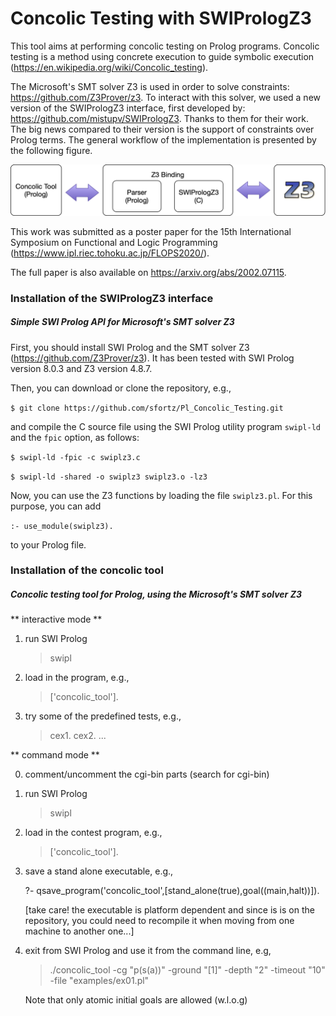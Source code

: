 # Concolic Testing with SWIPrologZ3

This tool aims at performing concolic testing on Prolog programs. Concolic testing is a method using concrete execution to guide symbolic execution (https://en.wikipedia.org/wiki/Concolic_testing).

The Microsoft's SMT solver Z3 is used in order to solve constraints: https://github.com/Z3Prover/z3. To interact with this solver, we used a new version of the SWIPrologZ3 interface, first developed by: https://github.com/mistupv/SWIPrologZ3. Thanks to them for their work. The big news compared to their version is the support of constraints over Prolog terms. The general workflow of the implementation is presented by the following figure.

![Implementation workflow](tool_arch.png)

This work was submitted as a poster paper for the 15th International Symposium on Functional and Logic Programming (https://www.ipl.riec.tohoku.ac.jp/FLOPS2020/).

The full paper is also available on https://arxiv.org/abs/2002.07115.

### Installation of the SWIPrologZ3 interface

##### Simple SWI Prolog API for Microsoft's SMT solver Z3

First, you should install SWI Prolog and the SMT solver Z3 (https://github.com/Z3Prover/z3).
It has been tested with SWI Prolog version 8.0.3 and Z3 version 4.8.7.

Then, you can download or clone the repository, e.g.,

````$ git clone https://github.com/sfortz/Pl_Concolic_Testing.git````

and compile the C source file using the SWI Prolog utility program ````swipl-ld```` and the ````fpic```` option, as follows:

````$ swipl-ld -fpic -c swiplz3.c````

````$ swipl-ld -shared -o swiplz3 swiplz3.o -lz3````

Now, you can use the Z3 functions by loading the file ```swiplz3.pl```. For this purpose, you can add

````:- use_module(swiplz3).````

to your Prolog file.

### Installation of the concolic tool

##### Concolic testing tool for Prolog, using the Microsoft's SMT solver Z3

** interactive mode **

1) run SWI Prolog
   > swipl

2) load in the program, e.g.,

   > ['concolic_tool'].

3) try some of the predefined tests, e.g.,

   > cex1.
   > cex2.
   > ...

** command mode **

0) comment/uncomment the cgi-bin parts (search for cgi-bin)

1) run SWI Prolog
   > swipl

2) load in the contest program, e.g.,

   > ['concolic_tool'].

3) save a stand alone executable, e.g.,

   ?- qsave_program('concolic_tool',[stand_alone(true),goal((main,halt))]).

   [take care! the executable is platform dependent and since is is on the repository, you could need to recompile it when moving
   from one machine to another one...]

4) exit from SWI Prolog and use it from the command line, e.g,

   > ./concolic_tool -cg "p(s(a))" -ground "[1]" -depth "2" -timeout "10" -file "examples/ex01.pl"

   Note that only atomic initial goals are allowed (w.l.o.g)
